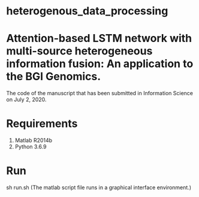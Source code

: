# heterogenous_data_processing 

# Attention-based LSTM network with multi-source heterogeneous information fusion: An application to the BGI Genomics. 
The code of the manuscript that has been submitted in Information Science on July 2, 2020.

# Requirements
1. Matlab R2014b
2. Python 3.6.9

# Run
sh run.sh (The matlab script file runs in a graphical interface environment.)

